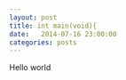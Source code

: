```yaml
---
layout: post
title: int main(void){
date:   2014-07-16 23:00:00
categories: posts
---
```


Hello world

